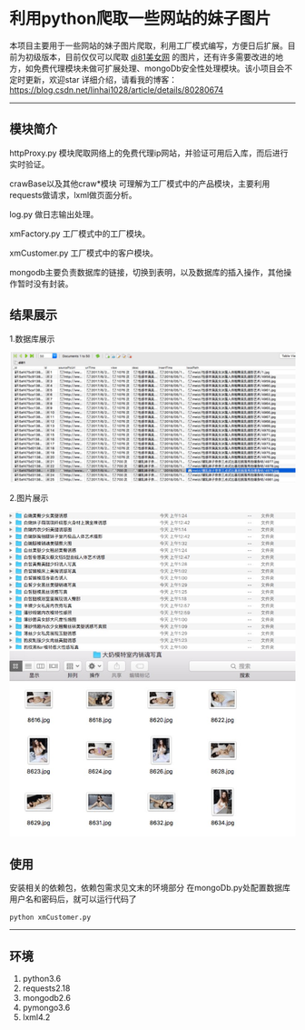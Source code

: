 # 利用python爬取一些网站的妹子图片

本项目主要用于一些网站的妹子图片爬取，利用工厂模式编写，方便日后扩展。目前为初级版本，目前仅仅可以爬取 [di81美女网](http://di81.com/) 的图片，还有许多需要改进的地方，如免费代理模块未做可扩展处理、mongoDb安全性处理模块。该小项目会不定时更新，欢迎star
详细介绍，请看我的博客：https://blog.csdn.net/linhai1028/article/details/80280674

------

## 模块简介

httpProxy.py 模块爬取网络上的免费代理ip网站，并验证可用后入库，而后进行实时验证。

crawBase以及其他craw*模块 可理解为工厂模式中的产品模块，主要利用requests做请求，lxml做页面分析。

log.py 做日志输出处理。

xmFactory.py 工厂模式中的工厂模块。

xmCustomer.py 工厂模式中的客户模块。

mongodb主要负责数据库的链接，切换到表明，以及数据库的插入操作，其他操作暂时没有封装。

## 结果展示

1.数据库展示

![这里写图片描述](pic/di81_1.png)

2.图片展示

![这里写图片描述](pic/di81_2.png)
![这里写图片描述](pic/di81_3.png)

## 使用

安装相关的依赖包，依赖包需求见文末的环境部分
在mongoDb.py处配置数据库用户名和密码后，就可以运行代码了
```
python xmCustomer.py
```

-----

## 环境
1. python3.6
2. requests2.18
3. mongodb2.6
4. pymongo3.6
5. lxml4.2




